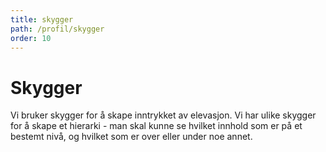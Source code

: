 ```yaml
---
title: skygger
path: /profil/skygger
order: 10
---
```


# Skygger
Vi bruker skygger for å skape inntrykket av elevasjon. Vi har ulike skygger for å skape et hierarki - man skal kunne se hvilket innhold som er på et bestemt nivå, og hvilket som er over eller under noe annet.
